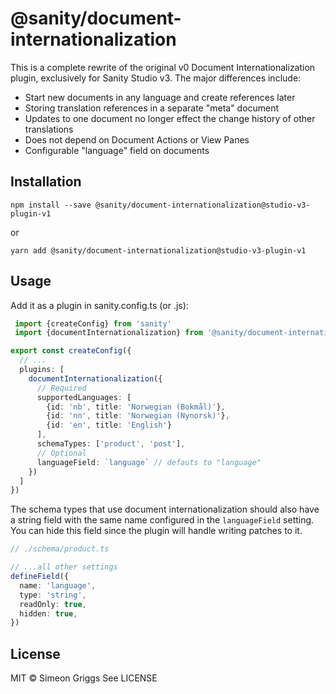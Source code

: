 # @sanity/document-internationalization

This is a complete rewrite of the original v0 Document Internationalization plugin, exclusively for Sanity Studio v3. The major differences include:

- Start new documents in any language and create references later
- Storing translation references in a separate "meta" document
- Updates to one document no longer effect the change history of other translations
- Does not depend on Document Actions or View Panes
- Configurable "language" field on documents

## Installation

```
npm install --save @sanity/document-internationalization@studio-v3-plugin-v1
```

or

```
yarn add @sanity/document-internationalization@studio-v3-plugin-v1
```

## Usage

Add it as a plugin in sanity.config.ts (or .js):

```ts
 import {createConfig} from 'sanity'
 import {documentInternationalization} from '@sanity/document-internationalization'

export const createConfig({
  // ...
  plugins: [
    documentInternationalization({
      // Required
      supportedLanguages: [
        {id: 'nb', title: 'Norwegian (Bokmål)'},
        {id: 'nn', title: 'Norwegian (Nynorsk)'},
        {id: 'en', title: 'English'}
      ],
      schemaTypes: ['product', 'post'],
      // Optional
      languageField: `language` // defauts to "language"
    })
  ]
})
```

The schema types that use document internationalization should also have a string field with the same name configured in the `languageField` setting. You can hide this field since the plugin will handle writing patches to it.

```ts
// ./schema/product.ts

// ...all other settings
defineField({
  name: 'language',
  type: 'string',
  readOnly: true,
  hidden: true,
})
```

## License

MIT © Simeon Griggs
See LICENSE
